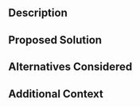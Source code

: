 ## Description
<!-- A clear and concise description of what the problem is. Is your request related to a problem? Ex. I'm always frustrated when [...] -->

## Proposed Solution
<!-- A clear and concise description of what you want to happen. -->

## Alternatives Considered
<!-- A clear and concise description of any alternative solutions or features you've considered. -->

## Additional Context
<!-- Add any other context or screenshots about the feature request here. -->
